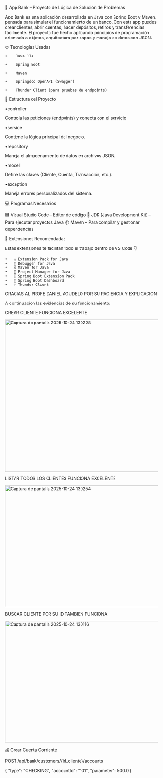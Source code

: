 🏦 App Bank – Proyecto de Lógica de Solución de Problemas

App Bank es una aplicación desarrollada en Java con Spring Boot y Maven, pensada para simular el funcionamiento de un banco.
Con esta app puedes crear clientes, abrir cuentas, hacer depósitos, retiros y transferencias fácilmente.
El proyecto fue hecho aplicando principios de programación orientada a objetos, arquitectura por capas y manejo de datos con JSON.



⚙️ Tecnologías Usadas

	•	 Java 17+
	
	•	 Spring Boot
	
	•	 Maven
	
	•	 Springdoc OpenAPI (Swagger)
	
	•	 Thunder Client (para pruebas de endpoints)



📂 Estructura del Proyecto

•controller

Controla las peticiones (endpoints) y conecta con el servicio

•service

Contiene la lógica principal del negocio.

•repository

Maneja el almacenamiento de datos en archivos JSON.

•model

Define las clases (Cliente, Cuenta, Transacción, etc.).

•exception

Maneja errores personalizados del sistema.

💻 Programas Necesarios

🟦 Visual Studio Code – Editor de código
🔧 JDK (Java Development Kit) – Para ejecutar proyectos Java
📦 Maven – Para compilar y gestionar dependencias


🧩 Extensiones Recomendadas

Estas extensiones te facilitan todo el trabajo dentro de VS Code 👇

	•	☕ Extension Pack for Java
	•	🧰 Debugger for Java
	•	⚙️ Maven for Java
	•	📁 Project Manager for Java
	•	💚 Spring Boot Extension Pack
	•	🚀 Spring Boot Dashboard
	•	⚡ Thunder Client

GRACIAS AL PROFE DANIEL AGUDELO POR SU PACIENCIA Y EXPLICACION 

A continuacion las evidencias de su funcionamiento:

CREAR CLIENTE FUNCIONA EXCELENTE 

  

<img width="700" height="500" alt="Captura de pantalla 2025-10-24 130228" src="https://github.com/user-attachments/assets/1a8bb7d9-d4f4-4f43-aa8c-40a76154caf9" />

LISTAR TODOS LOS CLIENTES FUNCIONA EXCELENTE 

<img width="600" height="400" alt="Captura de pantalla 2025-10-24 130254" src="https://github.com/user-attachments/assets/0361334e-3a81-43e0-9908-83ac4b5f040e" />

BUSCAR CLIENTE POR SU ID TAMBIEN FUNCIONA 

<img width="600" height="400" alt="Captura de pantalla 2025-10-24 130116" src="https://github.com/user-attachments/assets/806eefb3-294a-473b-9282-9d6d9a06c349" />


💰 Crear Cuenta Corriente

POST /api/bank/customers/{id_cliente}/accounts

{
  "type": "CHECKING",
  "accountId": "101",
  "parameter": 500.0
}






  

